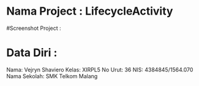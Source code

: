 # Nama Project : LifecycleActivity

#Screenshot Project :


# Data Diri :
Nama: Vejryn Shaviero
Kelas: XIRPL5
No Urut: 36
NIS: 4384845/1564.070
Nama Sekolah: SMK Telkom Malang
